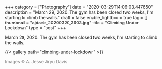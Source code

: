 +++
category = ["Photography"]
date = "2020-03-29T14:06:03.447650"
description = "March 29, 2020. The gym has been closed two weeks, I'm starting to climb the walls."
draft = false
enable_lightbox = true
tag = []
thumbnail = "ajdavis_20200329_3603.jpg"
title = "Climbing Under Lockdown"
type = "post"
+++

March 29, 2020. The gym has been closed two weeks, I'm starting to climb the walls.

{{< gallery path="climbing-under-lockdown" >}}

<span style="color: gray">Images &copy; A. Jesse Jiryu Davis</span>
